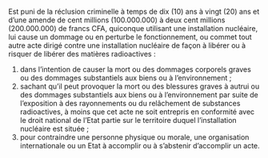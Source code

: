 Est puni de la réclusion criminelle à temps de dix (10) ans à vingt
(20) ans et d’une amende de cent millions (100.000.000) à deux cent millions (200.000.000) de francs CFA, quiconque utilisant une installation nucléaire, lui cause un dommage ou en perturbe le fonctionnement, ou commet tout autre acte dirigé contre une installation nucléaire de façon à libérer ou à risquer de libérer des matières radioactives :
1. dans l’intention de causer la mort ou des dommages corporels graves ou des dommages substantiels aux biens ou à l’environnement ;
2. sachant qu’il peut provoquer la mort ou des blessures graves à autrui ou des dommages substantiels aux biens ou à l’environnement par suite de l’exposition à des rayonnements ou du relâchement de substances radioactives, à moins que cet acte ne soit entrepris en conformité avec le droit national de l’Etat partie sur le territoire duquel l’installation nucléaire est située ;
3. pour contraindre une personne physique ou morale, une organisation internationale ou un Etat à accomplir ou à s’abstenir d’accomplir un acte.